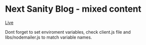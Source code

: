 # Next Sanity Blog - mixed content

[Live](https://mixedcontentblog.netlify.app/)

Dont forget to set enviroment variables, check client.js file and libs/nodemailer.js to match variable names.